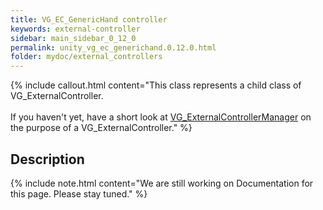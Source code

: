 ```yaml
---
title: VG_EC_GenericHand controller
keywords: external-controller
sidebar: main_sidebar_0_12_0
permalink: unity_vg_ec_generichand.0.12.0.html
folder: mydoc/external_controllers
---
```


{% include callout.html content="This class represents a child class of VG_ExternalController.<br><br> If you haven't yet, have a short look at [VG_ExternalControllerManager](unity_component_vgexternalcontrollermanager.0.12.0.html) on the purpose of a VG_ExternalController." %}

## Description 

{% include note.html content="We are still working on Documentation for this page. Please stay tuned." %}
